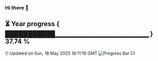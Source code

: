 ### Hi there 👋
⏳ Year progress { ███████████▁▁▁▁▁▁▁▁▁▁▁▁▁▁▁▁▁▁▁ } 37.74 %
---
⏰ Updated on Sun, 18 May 2025 18:11:19 GMT
![Progress Bar CI](https://github.com/Moyi321/Moyi321/workflows/Progress%20Bar%20CI/badge.svg)
